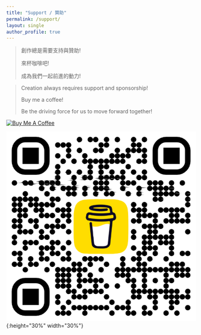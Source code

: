 ```yaml
---
title: "Support / 贊助"
permalink: /support/
layout: single
author_profile: true
---
```


> 創作總是需要支持與贊助!
> 
> 來杯咖啡吧!
> 
> 成為我們一起前進的動力!

> Creation always requires support and sponsorship!
> 
> Buy me a coffee!
> 
> Be the driving force for us to move forward together!

<a href="https://www.buymeacoffee.com/hsienching" target="_blank"><img src="https://cdn.buymeacoffee.com/buttons/v2/default-yellow.png" alt="Buy Me A Coffee" style="height: 60px !important;width: 217px !important;" ></a>

![QR code of BMC](/assets/image/support/bmc_qr.png){:height="30%" width="30%"}
